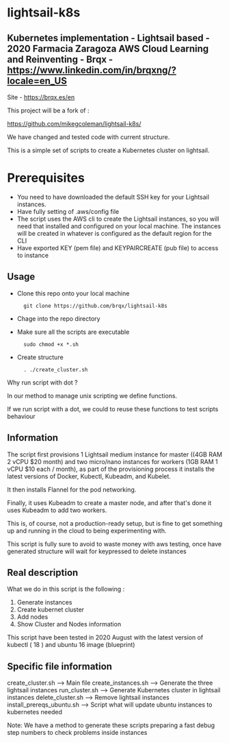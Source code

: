 # lightsail-k8s
Kubernetes implementation - Lightsail based - 2020 Farmacia Zaragoza
AWS Cloud Learning and Reinventing - Brqx -  https://www.linkedin.com/in/brqxng/?locale=en_US
--------------------------------------------------------------------------------------------
Site - https://brqx.es/en

This project will be a fork of : 

https://github.com/mikegcoleman/lightsail-k8s/

We have changed and tested code with current structure.

This is a simple set of scripts to create a Kubernetes cluster on lightsail. 

# Prerequisites

* You need to have downloaded the default SSH key for your Lightsail instances.
* Have fully setting of .aws/config file
* The script uses the AWS cli to create the Lightsail instances, so you will need that installed and configured on your local machine. The instances will be created in whatever is configured as the default region for the CLI
* Have exported KEY (pem file) and KEYPAIRCREATE (pub file) to access to instance

## Usage

* Clone this repo onto your local machine

        git clone https://github.com/brqx/lightsail-k8s

* Chage into the repo directory

* Make sure all the scripts are executable

        sudo chmod +x *.sh

* Create structure

        . ./create_cluster.sh 
        
Why run script with dot ? 

In our method to manage unix scripting we define functions. 

If we run script with a dot, we could to reuse these functions to test scripts behaviour

## Information

The script first  provisions 1 Lightsail medium instance for master ((4GB RAM 2 vCPU $20 month) and two micro/nano instances for workers (1GB RAM 1 vCPU $10 each / month), as part of the provisioning process it installs the latest versions of Docker, Kubectl, Kubeadm, and Kubelet.

It then installs Flannel for the pod networking. 

Finally, it uses Kubeadm to create a master node, and after that's done it uses Kubeadm to add two workers. 

This is, of course, not a production-ready setup, but is fine to get something up and running in the cloud to being experimenting with. 

This script is fully sure to avoid to waste money with aws testing, once have generated structure will wait for keypressed to delete instances

## Real description 

What we do in this script is the following : 

1. Generate instances
2. Create kubernet cluster
3. Add nodes
4. Show Cluster and Nodes information

This script have been tested in 2020 August with the latest version of kubectl ( 18 ) and ubuntu 16 image (blueprint)

## Specific file information

create_cluster.sh         --> Main file
create_instances.sh       --> Generate the three lightsail instances
run_cluster.sh            --> Generate Kubernetes cluster in lightsail instances
delete_cluster.sh         --> Remove lightsail instances
install_prereqs_ubuntu.sh --> Script what will update ubuntu instances to kubernetes needed

Note: We have a method to generate these scripts preparing a fast debug step numbers to check problems inside instances


